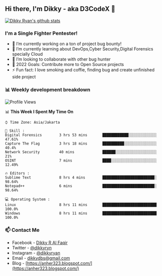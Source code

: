 ## Hi there, I'm Dikky - aka D3CodeX 👋

[![Dikky Ryan's github stats](https://github-readme-stats.vercel.app/api?username=dikkyryan)](https://github.com/dikkyryan/dikkyryan)

### I'm a Single Fighter Pentester!
- 🔭 I’m currently working on a ton of project bug bounty!
- 🌱 I’m currently learning about DevOps,Cyber Security,Digital Forensics specially Cloud
- 👯 I’m looking to collaborate with other bug hunter
- 🥅 2022 Goals: Contribute more to Open Source projects
- ⚡ Fun fact: I love smoking and coffie, finding bug and create unfinished side project 


### 📊 Weekly development breakdown

<!--START_SECTION:waka-->
![Profile Views](http://img.shields.io/badge/Profile%20Views-32-blue)

📊 **This Week I Spent My Time On** 

```text
⌚︎ Time Zone: Asia/Jakarta

💬 Skill : 
Digital Forensics        3 hrs 53 mins       ████████████░░░░░░░░░░░░░   47.61% 
Capture The Flag         3 hrs 18 mins       ██████████░░░░░░░░░░░░░░░   40.4% 
Network Security         40 mins             ██████░░░░░░░░░░░░░░░░░░░   21% 
OSINT                    7 mins              ████░░░░░░░░░░░░░░░░░░░░░   12.49%

🔥 Editors : 
Sublime Text             8 hrs 4 mins        ████████████████████████░   98.64% 
Notepad++                6 mins              ████████████████████████░   98.64%

💻 Operating System : 
Linux                    8 hrs 11 mins       █████████████████████████   100.0%
Windows                  8 hrs 11 mins       █████████████████████████   100.0%

```

<!--END_SECTION:waka-->

### 📫 Contact Me
- Facebook - [Dikky R Al Faqir](https://facebook.com/thed3codex)
- Twitter - [@dikkyryn](https://twitter.com/dikkyryn)
- Instagram - [@dikkyryan](https://www.instagram.com/dikkyryan)
- Email - [dikkydbs@gmail.com](dikkydbs@gmail.com)
- Blog - [https://anher323.blogspot.com/](https://anher323.blogspot.com/)
